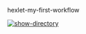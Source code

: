 hexlet-my-first-workflow 

[![show-directory](https://github.com/umkasanki/hexlet-my-first-workflow/actions/workflows/say-hello.yml/badge.svg)](https://github.com/umkasanki/hexlet-my-first-workflow/actions/workflows/say-hello.yml)